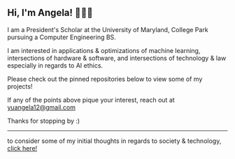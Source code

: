 ## Hi, I'm Angela! 👩🏻‍💻

I am a President's Scholar at the University of Maryland, College Park pursuing a Computer Engineering BS. 

I am interested in applications & optimizations of machine learning, intersections of hardware & software, and intersections of technology & law especially in regards to AI ethics.

Please check out the pinned repositories below to view some of my projects! 

If any of the points above pique your interest, reach out at yuangela12@gmail.com

Thanks for stopping by :)
___

to consider some of my initial thoughts in regards to society & technology, 
[click here!](https://github.com/AngelaYu-3/posts/blob/main/society%20%2B%20technology.pdf)

<!--
**AngelaYu-3/AngelaYu-3** is a ✨ _special_ ✨ repository because its `README.md` (this file) appears on your GitHub profile.

Here are some ideas to get you started:

- 🔭 I’m currently working on ...
- 🌱 I’m currently learning ...
- 👯 I’m looking to collaborate on ...
- 🤔 I’m looking for help with ...
- 💬 Ask me about ...
- 📫 How to reach me: ...
- 😄 Pronouns: ...
- ⚡ Fun fact: ...
-->
